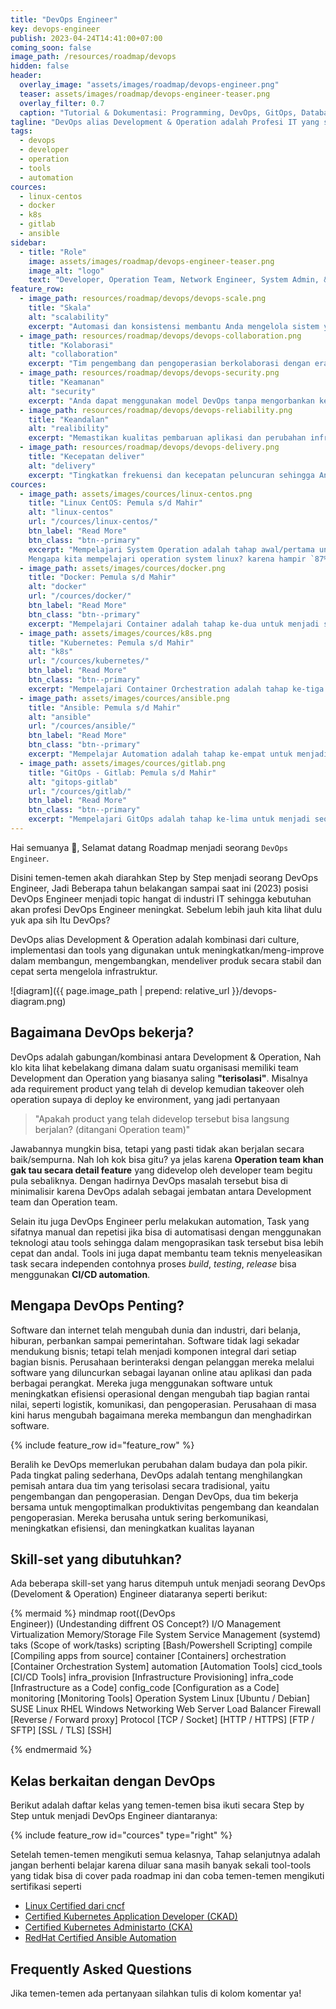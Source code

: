```yaml
---
title: "DevOps Engineer"
key: devops-engineer
publish: 2023-04-24T14:41:00+07:00
coming_soon: false
image_path: /resources/roadmap/devops
hidden: false
header:
  overlay_image: "assets/images/roadmap/devops-engineer.png"
  teaser: assets/images/roadmap/devops-engineer-teaser.png
  overlay_filter: 0.7
  caption: "Tutorial & Dokumentasi: Programming, DevOps, GitOps, Database, & Servers"
tagline: "DevOps alias Development & Operation adalah Profesi IT yang sedang hype lagi saat ini karena menggabungkan 2 divisi sekaligus yaitu Developer dan Operation team, Profesi ini menangani suatu mekanisme release management pada suatu perusahan tergantung dari culture yang diterapkan."
tags:
  - devops
  - developer
  - operation
  - tools
  - automation
cources:
  - linux-centos
  - docker
  - k8s
  - gitlab
  - ansible
sidebar:
  - title: "Role"
    image: assets/images/roadmap/devops-engineer-teaser.png
    image_alt: "logo"
    text: "Developer, Operation Team, Network Engineer, System Admin, & Database Administrator (DBA)"
feature_row:
  - image_path: resources/roadmap/devops/devops-scale.png
    title: "Skala"
    alt: "scalability"
    excerpt: "Automasi dan konsistensi membantu Anda mengelola sistem yang kompleks atau berubah secara efisien dan dengan risiko yang berkurang"
  - image_path: resources/roadmap/devops/devops-collaboration.png
    title: "Kolaborasi"
    alt: "collaboration"
    excerpt: "Tim pengembang dan pengoperasian berkolaborasi dengan erat, mengemban tanggung jawab bersama, dan menggabungkan alur kerja mereka. Ini mengurangi inefisiensi dan menghemat waktu"
  - image_path: resources/roadmap/devops/devops-security.png
    title: "Keamanan"
    alt: "security"
    excerpt: "Anda dapat menggunakan model DevOps tanpa mengorbankan keamanan dengan menggunakan kebijakan kepatuhan yang terautomasi, kontrol yang menyeluruh, dan teknik manajemen konfigurasi."
  - image_path: resources/roadmap/devops/devops-reliability.png
    title: "Keandalan"
    alt: "realibility"
    excerpt: "Memastikan kualitas pembaruan aplikasi dan perubahan infrastruktur sehingga Anda dapat memberikan dengan andal pada kecepatan yang lebih tinggi sambil mempertahankan pengalaman yang positif bagi pengguna akhir."
  - image_path: resources/roadmap/devops/devops-delivery.png
    title: "Kecepatan deliver"
    alt: "delivery"
    excerpt: "Tingkatkan frekuensi dan kecepatan peluncuran sehingga Anda dapat berinovasi dan meningkatkan produk Anda dengan lebih cepat. Semakin cepat Anda dapat meluncurkan fitur baru dan memperbaiki bug, semakin cepat Anda dapat merespons kebutuhan pelanggan dan mendapatkan keuntungan yang kompetitif."
cources:
  - image_path: assets/images/cources/linux-centos.png
    title: "Linux CentOS: Pemula s/d Mahir"
    alt: "linux-centos"
    url: "/cources/linux-centos/"
    btn_label: "Read More"
    btn_class: "btn--primary"
    excerpt: "Mempelajari System Operation adalah tahap awal/pertama untuk menjadi seorang **DevOps Engineer**. Salah satunya mempelajari OS Linux server dengan CentOS. <br><br>
    Mengapa kita mempelajari operation system linux? karena hampir `87%` workload aplikasi berbasis web yang beredar dipasaran saat ini menggunakan Linux Server."
  - image_path: assets/images/cources/docker.png
    title: "Docker: Pemula s/d Mahir"
    alt: "docker"
    url: "/cources/docker/"
    btn_label: "Read More"
    btn_class: "btn--primary"
    excerpt: "Mempelajari Container adalah tahap ke-dua untuk menjadi seorang **DevOps Engineer**. <br><br>Untuk saat ini teknology container masih menjadi tools utama dalam mem-package aplikasi, melakukan automation testing, membangun Engine Continues Integration dan Continues Delivery serta dalam Deployment baik untuk dev, staging, dan production. <br>Salah satu toolsnya adalah Docker, Containerd, CRI-O dan lain-lain"
  - image_path: assets/images/cources/k8s.png
    title: "Kubernetes: Pemula s/d Mahir"
    alt: "k8s"
    url: "/cources/kubernetes/"
    btn_label: "Read More"
    btn_class: "btn--primary"
    excerpt: "Mempelajari Container Orchestration adalah tahap ke-tiga untuk menjadi seorang **DevOps Engineer**. <br><br>Dalam membangun workload aplikasi yang bisa High Available (HA), Zero Downtime, Horizontal scalling dan lain-lain membutuhkan tools Container Orchestration System. Container Orchestration System biasanya digunakan untuk menjalankan workload aplikasi kita di environment dev, stagging dan production. <br><br>Salah satu tools dari Container Orchestration System adalah Kubernetes alias k8s."
  - image_path: assets/images/cources/ansible.png
    title: "Ansible: Pemula s/d Mahir"
    alt: "ansible"
    url: "/cources/ansible/"
    btn_label: "Read More"
    btn_class: "btn--primary"
    excerpt: "Mempelajar Automation adalah tahap ke-empat untuk menjadi seorang **DevOps Engineer**. <br><br>Saat ini hampir semua IT Automation baik untuk Infrastructure as a Code (IaaC), Configuration as a Code (CaaC) dan Network as a Code (NaaC) atau gabungan dari semua itu adalah Anything as a Code (XaaC) menggunakan code dalam mem-provision suatu task tertentu contohnya Menginstall database, configurasi master/slave database dan lain-lain. <br><br>Salah satu tools yang kita bisa gunakan untuk Configuration as a Code (CaaC) yaitu ansible"
  - image_path: assets/images/cources/gitlab.png
    title: "GitOps - Gitlab: Pemula s/d Mahir"
    alt: "gitops-gitlab"
    url: "/cources/gitlab/"
    btn_label: "Read More"
    btn_class: "btn--primary"
    excerpt: "Mempelajari GitOps adalah tahap ke-lima untuk menjadi seorang **DevOps Engineer**. <br><br>Saat ini hampir semuanya profesi IT membutuhkan Version Control System, Version Control berperan untuk menjaga/membaca perubahan pada suatu file, berkolaborasi dengan team, handle versioning/release management dan handle automation CI/CD dan lain-lain. <br><br>Salah satu tools yang kita bisa gunakan adalah git dan Gitlab"
---
```


Hai semuanya 👋, Selamat datang Roadmap menjadi seorang `DevOps Engineer`. 

Disini temen-temen akah diarahkan Step by Step menjadi seorang DevOps Engineer, Jadi Beberapa tahun belakangan sampai saat ini (2023) posisi DevOps Engineer menjadi topic hangat di industri IT sehingga kebutuhan akan profesi DevOps Engineer meningkat. Sebelum lebih jauh kita lihat dulu yuk apa sih Itu DevOps?

<!--more-->

DevOps alias Development & Operation adalah kombinasi dari culture, implementasi dan tools yang digunakan untuk meningkatkan/meng-improve dalam membangun, mengembangkan, mendeliver produk secara stabil dan cepat serta mengelola infrastruktur.

![diagram]({{ page.image_path | prepend: relative_url }}/devops-diagram.png)

## Bagaimana DevOps bekerja?

DevOps adalah gabungan/kombinasi antara Development & Operation, Nah klo kita lihat kebelakang dimana dalam suatu organisasi memiliki team Development dan Operation yang biasanya saling **"terisolasi"**. Misalnya ada requirement product yang telah di develop kemudian takeover oleh operation supaya di deploy ke environment, yang jadi pertanyaan 

> "Apakah product yang telah didevelop tersebut bisa langsung berjalan? (ditangani Operation team)"

Jawabannya mungkin bisa, tetapi yang pasti tidak akan berjalan secara baik/sempurna. Nah loh kok bisa gitu? ya jelas karena **Operation team khan gak tau secara detail feature** yang didevelop oleh developer team begitu pula sebaliknya. Dengan hadirnya DevOps masalah tersebut bisa di minimalisir karena DevOps adalah sebagai jembatan antara Development team dan Operation team.

Selain itu juga DevOps Engineer perlu melakukan automation, Task yang sifatnya manual dan repetisi jika bisa di automatisasi dengan menggunakan teknologi atau tools sehingga dalam mengoprasikan task tersebut bisa lebih cepat dan andal. Tools ini juga dapat membantu team teknis menyeleasikan task secara independen contohnya proses _build_, _testing_, _release_ bisa menggunakan **CI/CD automation**.

## Mengapa DevOps Penting?

Software dan internet telah mengubah dunia dan industri, dari belanja, hiburan, perbankan sampai pemerintahan. Software tidak lagi sekadar mendukung bisnis; tetapi telah menjadi komponen integral dari setiap bagian bisnis. Perusahaan berinteraksi dengan pelanggan mereka melalui software yang diluncurkan sebagai layanan online atau aplikasi dan pada berbagai perangkat. Mereka juga menggunakan software untuk meningkatkan efisiensi operasional dengan mengubah tiap bagian rantai nilai, seperti logistik, komunikasi, dan pengoperasian. Perusahaan di masa kini harus mengubah bagaimana mereka membangun dan menghadirkan software. 

{% include feature_row id="feature_row" %}

Beralih ke DevOps memerlukan perubahan dalam budaya dan pola pikir. Pada tingkat paling sederhana, DevOps adalah tentang menghilangkan pemisah antara dua tim yang terisolasi secara tradisional, yaitu pengembangan dan pengoperasian. Dengan DevOps, dua tim bekerja bersama untuk mengoptimalkan produktivitas pengembang dan keandalan pengoperasian. Mereka berusaha untuk sering berkomunikasi, meningkatkan efisiensi, dan meningkatkan kualitas layanan

## Skill-set yang dibutuhkan?

Ada beberapa skill-set yang harus ditempuh untuk menjadi seorang DevOps (Develoment & Operation) Engineer diataranya seperti berikut:

{% mermaid %}
mindmap
  root((DevOps <br>Engineer))
    (Undestanding diffrent OS Concept?)
      I/O Management
      Virtualization
      Memory/Storage
      File System
      Service Management (systemd)
    taks (Scope of work/tasks)
      scripting [Bash/Powershell Scripting]
      compile [Compiling apps from source]
      container [Containers]
      orchestration [Container Orchestration System]
      automation [Automation Tools]
        cicd_tools [CI/CD Tools]
        infra_provision [Infrastructure Provisioning]
        infra_code [Infrastructure as a Code]
        config_code [Configuration as a Code]
      monitoring [Monitoring Tools]
    Operation System
      Linux
        [Ubuntu / Debian]
        SUSE Linux
        RHEL
      Windows
    Networking
      Web Server
      Load Balancer
      Firewall
      [Reverse / Forward proxy]
      Protocol
        [TCP / Socket]
        [HTTP / HTTPS]
        [FTP / SFTP]
        [SSL / TLS]
        [SSH]

{% endmermaid %}

## Kelas berkaitan dengan DevOps

Berikut adalah daftar kelas yang temen-temen bisa ikuti secara Step by Step untuk menjadi DevOps Engineer diantaranya:

{% include feature_row id="cources" type="right" %}

Setelah temen-temen mengikuti semua kelasnya, Tahap selanjutnya adalah jangan berhenti belajar karena diluar sana masih banyak sekali tool-tools yang tidak bisa di cover pada roadmap ini dan coba temen-temen mengikuti sertifikasi seperti

- [Linux Certified dari cncf](https://training.linuxfoundation.org/certification/certified-it-associate/)
- [Certified Kubernetes Application Developer (CKAD)](https://training.linuxfoundation.org/certification/certified-kubernetes-application-developer-ckad/)
- [Certified Kubernetes Administarto (CKA)](https://training.linuxfoundation.org/certification/certified-kubernetes-administrator-cka/)
- [RedHat Certified Ansible Automation](https://www.redhat.com/en/services/certification/rhcs-ansible-automation)

## Frequently Asked Questions

Jika temen-temen ada pertanyaan silahkan tulis di kolom komentar ya!